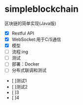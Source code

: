# simpleblockchain
区块链的简单实现(Java版)


- [x] Restful API
- [x] WebSocket:用于C/S通信
- [x] 模型
- [ ] 流程:ing
- [ ] 测试
- [ ] 部署：Docker
- [ ] 分布式联调和测试
- [ ]测试1
- [ ]测试2
- [ ]3
- [ ]4

